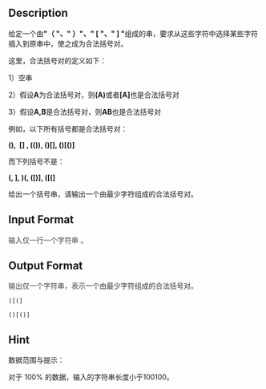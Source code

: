 ## Description

<p style="margin-left: 0px;">给定一个由<b>&quot;（ &quot;、&quot; ）&quot;、&quot; [ &quot;、&quot; ] &quot;</b>组成的串，要求从这些字符中选择某些字符插入到原串中，使之成为合法括号对。</p><p>这里，合法括号对的定义如下：</p><p>1）空串</p><p>2）假设<b>A</b>为合法括号对，则<b>(A)</b>或者<b>[A]</b>也是合法括号对</p><p>3）假设<b>A,B</b>是合法括号对，则<b>AB</b>也是合法括号对</p><p>例如，以下所有括号都是合法括号对：</p><p><b>(),  [] , (()), ()[], ()[()]</b></p><p>而下列括号不是：</p><p><b>(, ], )(, ([)], ([(]</b></p><p>给出一个括号串，请输出一个由最少字符组成的合法括号对。</p>

## Input Format

<p><span style="color: rgb(68, 68, 68);">输入仅一行一个字符串 。</span><br /></p>

## Output Format

<p><span style="color: rgb(68, 68, 68);">输出仅一个字符串，表示<span style="color: rgb(51, 51, 51);">一个由最少字符组成的合法括号对</span>。</span><br /></p>

```input1
([(]
```
```output1
()[()]
```
## Hint

<p>数据范围与提示：</p><p>对于 100% 的数据，输入的字符串长度小于100100。</p>
